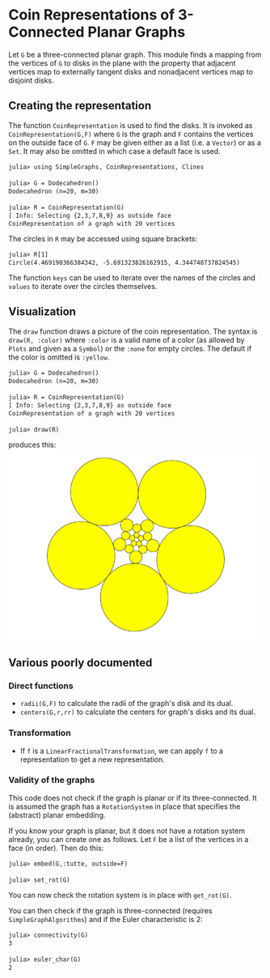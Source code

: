 # Coin Representations of 3-Connected Planar Graphs

Let `G` be a three-connected planar graph. This module finds a 
mapping from the vertices of `G` to disks in the plane with the
property that adjacent vertices map to externally tangent disks and
nonadjacent vertices map to disjoint disks.

## Creating the representation

The function `CoinRepresentation` is used to find the disks. It is invoked 
as `CoinRepresentation(G,F)` where `G` is the graph and `F` contains the vertices
on the outside face of `G`. `F` may be given either as a list (i.e. a `Vector`)
or as a `Set`. It may also be omitted in which case a default face is used.
```
julia> using SimpleGraphs, CoinRepresentations, Clines

julia> G = Dodecahedron()
Dodecahedron (n=20, m=30)

julia> R = CoinRepresentation(G)
[ Info: Selecting {2,3,7,8,9} as outside face
CoinRepresentation of a graph with 20 vertices
```
The circles in `R` may be accessed using square brackets:
```
julia> R[1]
Circle(4.469190366384342, -5.691323826162915, 4.344748737824545)
```

The function `keys` can be used to iterate over the names of the circles
and `values` to iterate over the circles themselves.

## Visualization

The `draw` function draws a picture of the coin representation. The 
syntax is `draw(R, :color)` where `:color` is a valid name of a color
(as allowed by `Plots` and given as a `Symbol`) or the `:none` for
empty circles. The default if the color is omitted is `:yellow`.
```
julia> G = Dodecahedron()
Dodecahedron (n=20, m=30)

julia> R = CoinRepresentation(G)
[ Info: Selecting {2,3,7,8,9} as outside face
CoinRepresentation of a graph with 20 vertices

julia> draw(R)
```
produces this:
![](dodec-coins.png)

## Various poorly documented

### Direct functions

* `radii(G,F)` to calculate the radii of the graph's disk and its dual.
* `centers(G,r,rr)` to calculate the centers for graph's disks and its dual.

### Transformation

* If `f` is a `LinearFractionalTransformation`, we can apply `f` to 
a representation to get a new representation. 

### Validity of the graphs

This code does not check if the graph is planar or if its three-connected.
It is assumed the graph has a `RotationSystem` in place that specifies
the (abstract) planar embedding. 

If you know your graph is planar, but it does not have a rotation system
already, you can create one as follows. Let `F` be a list of the vertices in a face (in order). Then do this:
```
julia> embed(G,:tutte, outside=F)

julia> set_rot(G)
```
You can now check the rotation system is in place with `get_rot(G)`. 

You can then check if the graph is three-connected (requires `SimpleGraphAlgorithms`) and if the Euler characteristic is 2:
```
julia> connectivity(G)
3

julia> euler_char(G)
2
```
